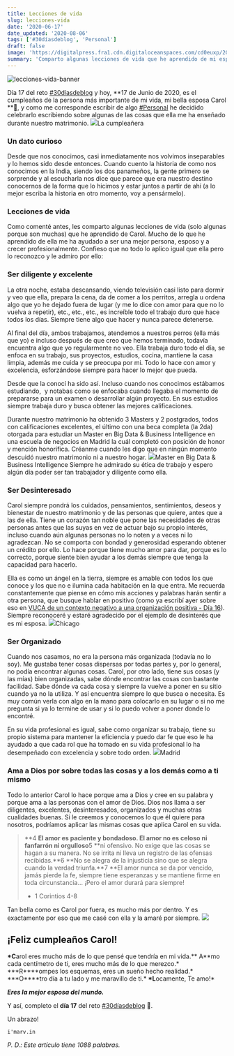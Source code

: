```yaml
---
title: Lecciones de vida
slug: lecciones-vida
date: '2020-06-17'
date_updated: '2020-08-06'
tags: ['#30díasdeblog', 'Personal']
draft: false
image: 'https://digitalpress.fra1.cdn.digitaloceanspaces.com/cd0euxp/2020/06/IMG_20181028_084724.jpg'
summary: 'Comparto algunas lecciones de vida que he aprendido de mi esposa que me han ayudado a ser una mejor persona, esposo y a crecer profesionalmente.'
---
```


![lecciones-vida-banner](https://digitalpress.fra1.cdn.digitaloceanspaces.com/cd0euxp/2020/06/IMG_20181028_084724.jpg)

Día 17 del reto [#30díasdeblog](/tag/30diasdeblog/) y hoy, **17 de Junio de 2020, es el cumpleaños de la persona más importante de mi vida, mi bella esposa Carol **🥳, y como me corresponde escribir de algo [#Personal](/tag/personal/) he decidido celebrarlo escribiendo sobre algunas de las cosas que ella me ha enseñado durante nuestro matrimonio.
![](https://digitalpress.fra1.cdn.digitaloceanspaces.com/cd0euxp/2020/06/IMG_20170822_030715.jpg)La cumpleañera

### Un dato curioso

Desde que nos conocimos, casi inmediatamente nos volvimos inseparables y lo hemos sido desde entonces. Cuando cuento la historia de como nos conocimos en la India, siendo los dos panameños, la gente primero se sorprende y al escucharla nos dice que parece que era nuestro destino conocernos de la forma que lo hicimos y estar juntos a partir de ahí (a lo mejor escriba la historia en otro momento, voy a pensármelo).

### Lecciones de vida

Como comenté antes, les comparto algunas lecciones de vida (solo algunas porque son muchas) que he aprendido de Carol. Mucho de lo que he aprendido de ella me ha ayudado a ser una mejor persona, esposo y a crecer profesionalmente. Confieso que no todo lo aplico igual que ella pero lo reconozco y le admiro por ello:

### Ser diligente y excelente

La otra noche, estaba descansando, viendo televisión casi listo para dormir y veo que ella, prepara la cena, da de comer a los perritos, arregla u ordena algo que yo he dejado fuera de lugar (y me lo dice con amor para que no lo vuelva a repetir), etc., etc., etc., es increíble todo el trabajo duro que hace todos los días. Siempre tiene algo que hacer y nunca parece detenerse.

Al final del día, ambos trabajamos, atendemos a nuestros perros (ella más que yo) e incluso después de que creo que hemos terminado, todavía encuentra algo que yo regularmente no veo. Ella trabaja duro todo el día, se enfoca en su trabajo, sus proyectos, estudios, cocina, mantiene la casa limpia, además me cuida y se preocupa por mi. Todo lo hace con amor y excelencia, esforzándose siempre para hacer lo mejor que pueda.

Desde que la conocí ha sido así. Incluso cuando nos conocimos estábamos estudiando,  y notabas como se enfocaba cuando llegaba el momento de prepararse para un examen o desarrollar algún proyecto. En sus estudios siempre trabaja duro y busca obtener las mejores calificaciones.

Durante nuestro matrimonio ha obtenido 3 Masters y 2 postgrados, todos con calificaciones excelentes, el último con una beca completa (la 2da) otorgada para estudiar un Master en Big Data & Business Intelligence en una escuela de negocios en Madrid la cuál completó con posición de honor y mención honorífica. Créanme cuando les digo que en ningún momento descuidó nuestro matrimonio ni a nuestro hogar.
![](https://digitalpress.fra1.cdn.digitaloceanspaces.com/cd0euxp/2020/06/image-10.png)Master en Big Data & Business Intelligence
Siempre he admirado su ética de trabajo y espero algún día poder ser tan trabajador y diligente como ella.

### Ser Desinteresado

Carol siempre pondrá los cuidados, pensamientos, sentimientos, deseos y bienestar de nuestro matrimonio y de las personas que quiere, antes que a las de ella. Tiene un corazón tan noble que pone las necesidades de otras personas antes que las suyas en vez de actuar bajo su propio interés, incluso cuando aún algunas personas no lo noten y a veces ni lo agradezcan. No se comporta con bondad y generosidad esperando obtener un crédito por ello. Lo hace porque tiene mucho amor para dar, porque es lo correcto, porque siente bien ayudar a los demás siempre que tenga la capacidad para hacerlo.

Ella es como un ángel en la tierra, siempre es amable con todos los que conoce y los que no e ilumina cada habitación en la que entra. Me recuerda constantemente que piense en cómo mis acciones y palabras harán sentir a otra persona, que busque hablar en positivo (como ya escribí ayer sobre eso en [VUCA de un contexto negativo a una organización positiva - Día 16](/vuca-organizacion-positiva/)). Siempre reconoceré y estaré agradecido por el ejemplo de desinterés que es mi esposa.
![](https://digitalpress.fra1.cdn.digitaloceanspaces.com/cd0euxp/2020/06/IMG_20160610_192517.jpg)Chicago

### Ser Organizado

Cuando nos casamos, no era la persona más organizada (todavía no lo soy). Me gustaba tener cosas dispersas por todas partes y, por lo general, no podía encontrar algunas cosas. Carol, por otro lado, tiene sus cosas (y las mías) bien organizadas, sabe dónde encontrar las cosas con bastante facilidad. Sabe dónde va cada cosa y siempre la vuelve a poner en su sitio cuando ya no la utiliza. Y así encuentra siempre lo que busca o necesita. Es muy común verla con algo en la mano para colocarlo en su lugar o si no me pregunta si ya lo termine de usar y si lo puedo volver a poner donde lo encontré.

En su vida profesional es igual, sabe como organizar su trabajo, tiene su propio sistema para mantener la eficiencia y puedo dar fe que eso le ha ayudado a que cada rol que ha tomado en su vida profesional lo ha desempeñado con excelencia y sobre todo orden.
![](https://digitalpress.fra1.cdn.digitaloceanspaces.com/cd0euxp/2020/06/MVIMG_20191229_173602.jpg)Madrid

### Ama a Dios por sobre todas las cosas y a los demás como a ti mismo

Todo lo anterior Carol lo hace porque ama a Dios y cree en su palabra y porque ama a las personas con el amor de Dios. Dios nos llama a ser diligentes, excelentes, desinteresados, organizados y muchas otras cualidades buenas. Si le creemos y conocemos lo que él quiere para nosotros, podríamos aplicar las mismas cosas que aplica Carol en su vida.

> **4 **El amor es paciente y bondadoso. El amor no es celoso ni fanfarrón ni orgulloso**5 **ni ofensivo. No exige que las cosas se hagan a su manera. No se irrita ni lleva un registro de las ofensas recibidas.**6 **No se alegra de la injusticia sino que se alegra cuando la verdad triunfa.**7 **El amor nunca se da por vencido, jamás pierde la fe, siempre tiene esperanzas y se mantiene firme en toda circunstancia... ¡Pero el amor durará para siempre!
>
> - 1 Corintios 4-8

Tan bella como es Carol por fuera, es mucho más por dentro. Y es exactamente por eso que me casé con ella y la amaré por siempre.
![](https://digitalpress.fra1.cdn.digitaloceanspaces.com/cd0euxp/2020/06/Carol.jpeg)

## ¡Feliz cumpleaños Carol!

**\*C**arol eres mucho más de lo que pensé que tendría en mi vida.**
A**mo cada centímetro de ti, eres mucho más de lo que merezco.\*
**\*R\*\***ompes los esquemas, eres un sueño hecho realidad.\*
**\*O\*\***tro día a tu lado y me maravillo de ti.\*
**\*L**ocamente, Te amo!\*

**_Eres la mejor esposa del mundo._**

Y así, completo el **día 17** del reto [#30díasdeblog](/tag/30diasdeblog/) 👫.

Un abrazo!

    i'marv.in

_P. D.: Este artículo tiene 1088 palabras._
